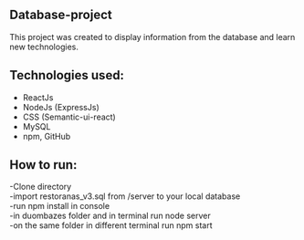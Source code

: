 ## Database-project
This project was created to display information from the database and learn new technologies.

## Technologies used:

* ReactJs
* NodeJs (ExpressJs)
* CSS (Semantic-ui-react)
* MySQL
* npm, GitHub


## How to run:

-Clone directory </br>
-import restoranas_v3.sql from /server to your local database </br>
-run npm install in console </br>
-in duombazes folder and in terminal run node server </br>
-on the same folder in different terminal run npm start </br>
